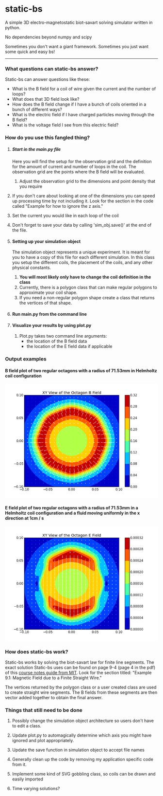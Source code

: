 # static-bs
A simple 3D electro-magnetostatic biot-savart solving simulator written in python.

No dependencies beyond numpy and scipy

Sometimes you don't want a giant framework. Sometimes you just want some quick and easy bs!

****
### What questions can static-bs answer?

Static-bs can answer questions like these:

- What is the B field for a coil of wire given the current and the number of loops?
- What does that 3D field look like?
- How does the B field change if I have a bunch of coils oriented in a bunch of different ways?
- What is the electric field if I have charged particles moving through the B field?
- What is the voltage field I see from this electric field?


### How do you use this fangled thing?

1. ##### Start in the main.py file

   Here you will find the setup for the observation grid and the definition for the
amount of current and number of loops in the coil. The observation grid are the
points where the B field will be evaluated.

   1. Adjust the observation grid to the dimensions and point density that you require
  2. If you don't care about looking at one of the dimensions you can speed up processing
  time by not including it. Look for the section in the code called "Example for how to ignore the z axis."

   3. Set the current you would like in each loop of the coil

   4. Don't forget to save your data by calling 'sim_obj.save()' at the end of the file.

2. #### Setting up your simulation object

   The simulation object represents a unique experiment. It is meant for you to have a copy of this file for each different simulation. In this class you setup the different coils, the placement of the coils, and any other physical constants.

   1. **You will most likely only have to change the coil definition in the class**
   2. Currently, there is a polygon class that can make regular polygons to approximate your coil shape.
   3. If you need a non-regular polygon shape create a class that returns the vertices of that shape.

3. #### Run main.py from the command line

4. #### Visualize your results by using plot.py
   1. Plot.py takes two command line arguments:
      * the location of the B field data
      * the location of the E field data if applicable


### Output examples

#### B field plot of two regular octagons with a radius of 71.53mm in Helmholtz coil configuration
![B field plot of two regular octagons with a radius of 71.53mm in Helmholtz coil configuration]( https://github.com/grungy/static-bs/blob/master/imgs/regular_octagon_helmholtz_71.53mm_radius.png)

#### E field plot of two regular octagons with a radius of 71.53mm in a Helmholtz coil configuration and a fluid moving uniformly in the x direction at 1cm / s
![E field plot of two regular octagons with a radius of 71.53mm in a Helmholtz coil configuration and a fluid moving uniformly in the x direction at 1cm / s](https://github.com/grungy/static-bs/blob/master/imgs/regular_octagon_helmholtz_71.53mm_radius_e_field.png)

### How does static-bs work?

Static-bs works by solving the biot-savart law for finite line segments. The exact solution Static-bs uses can be found on page 9-4 (page 4 in the pdf) of this [course notes guide from MIT](http://web.mit.edu/viz/EM/visualizations/coursenotes/modules/guide09.pdf). Look for the section titled: "Example 9.1: Magnetic Field due to a Finite Straight Wire."

The vertices returned by the polygon class or a user created class are used to create straight wire segments. The B fields from these segments are then vector added together to obtain the final answer.


### Things that still need to be done

1. Possibly change the simulation object architecture so users don't have to edit a class.

2. Update plot.py to automagically determine which axis you might have ignored and plot appropriately.

3. Update the save function in simulation object to accept file names

4. Generally clean up the code by removing my application specific code from it.

5. Implement some kind of SVG gobbling class, so coils can be drawn and easily imported

6. Time varying solutions?

